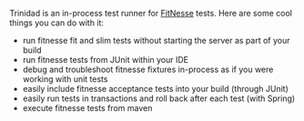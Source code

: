 Trinidad is an in-process test runner for [FitNesse](http://www.fitnesse.org) tests. Here are some cool things you can do with it:

  * run fitnesse fit and slim tests without starting the server as part of your build
  * run fitnesse tests from JUnit within your IDE
  * debug and troubleshoot fitnesse fixtures in-process as if you were working with unit tests
  * easily include fitnesse acceptance tests into your build (through JUnit)
  * easily run tests in transactions and roll back after each test (with Spring)
  * execute fitnesse tests from maven